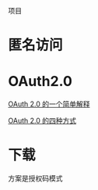 项目

# 匿名访问



# OAuth2.0



[OAuth 2.0 的一个简单解释](http://www.ruanyifeng.com/blog/2019/04/oauth_design.html)

[OAuth 2.0 的四种方式](https://www.ruanyifeng.com/blog/2019/04/oauth-grant-types.html)



# 下载

方案是授权码模式

